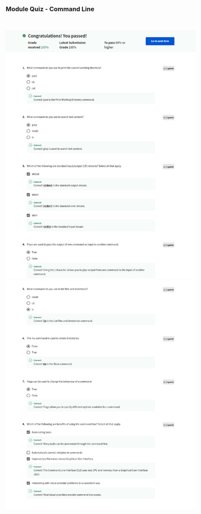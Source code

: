 ### Module Quiz - Command Line 
<br>

![](/C3-Version-Control/week2/module-quiz-command-line/ss1.png)
![](/C3-Version-Control/week2/module-quiz-command-line/ss2.png)

